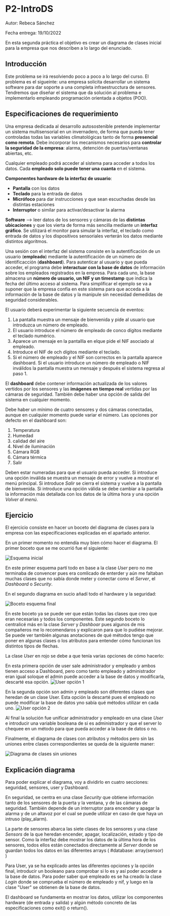 # P2-IntroDS
Autor: Rebeca Sánchez

Fecha entrega: 19/10/2022

En esta segunda práctica el objetivo es crear un diagrama de clases inicial para la empresa que nos describen a lo largo del enunciado.

## Introducción
Este problema se irá resolviendo poco a poco a lo largo del curso. 
El problema es el sigueinte: una empresa solicita desarrollar un sistema software para dar soporte a una completa infraestrucctura de sensores. Tendremos que diseñar el sistema que da solución al problema e implementarlo empleando programación orientada a objetos (POO).

## Especificaciones de requerimiento
Una empresa dedicada al desarrollo autosostenible pretende implementar un sistema multisensorial en un invernadero, de forma que pueda tener controladas todas las variables climatológicas tanto de forma **presencial como remota**. Debe incorporar los mecanismos necesarios para **controlar la seguridad de la empresa**: alarma, detención de puertas/ventanas abiertas, etc.

Cualquier empleado podrá acceder al sistema para acceder a todos los datos. Cada **empleado solo puede tener una cuanta** en el sistema.

**Componentes hardware de la interfaz de usuario**:
- **Pantalla** con los datos
- **Teclado** para la entrada de datos
- **Micrófoco** para dar instrucciones y que sean escuchadas desde las distintas estaciones
- **Interruptor** o similar para activar/desactivar la alarma

**Software** --> leer datos de los sensores y cámaras de las **distintas ubicaciones** y que los vierta de forma más sencilla mediante un **interfaz gráfico**.
Se utilizará el monitor para simular la interfaz, el teclado como entrada de datos y los dispositivos sensoriales verterán los datos mediante distintos algoritmos.

Una sesión con el interfaz del sistema consiste en la autentificación de un usuario (**empleado**) mediante la autentificación de un número de identificacción (**dashboard**). Para autenticar al usuario y que pueda acceder, el programa debe **interactuar con la base de datos** de información sobre los empleados registrados en la empresa. Para cada uno, la base almacena un **número de usuario, un  NIF y un timestamp** que indica la fecha del último acceso al sistema. Para simplificar el ejemplo se va a suponer que la empresa confía en este sistema para que acceda a la información de la base de datos y la manipule sin necesidad demedidas de seguridad considerables.

El usuario deberá experimentar la siguiente secuencia de eventos:
1. La pantalla muestra un mensaje de bienvenida y pide al usuario que introduzca un número de empleado.
2. El usuario introduce el número de empleado de conco dígitos mediante el teclado numérico.
3. Aparece un mensaje en la pantallla en elque pide el NIF asociado al empleado.
4. Introduce el NIF de och dígitos mediante el teclado.
5. Si el número de empleado y el NIF son correctos en la pantalla aparece dashboard. Si el usuario introduce un número de empleado o NIF inválidos la pantalla muestra un mensaje y después el sistema regresa al paso 1.

El **dashboard** debe contener información actualizada de los valores vertidos por los sensores y las **imágenes en tiempo real** vertidas por las cámaras de seguridad. También debe haber una opción de salida del sistema en cualquier momento.

Debe haber un mínimo de cuatro sensores y dos cámaras conectadas, aunque en cualquier momento puede variar el número. Las opciones por defecto en el dashboard son:
1. Temperatura
2. Humedad
3. calidad del aire
4. Nivel de iluminación
5. Cámara RGB
6. Cámara térmica
7. Salir

Deben estar numeradas para que el usuario pueda acceder. Si introduce una opción inválida se muestra un mensaje de error y vuelve a mostrar el menú principal. Si introduce *Salir* se cierra el sistema y vuelve a la pantalla de bienvenida. Si introduce una opción válida se debe cambiar a la pantalla la información más detallada con los datos de la última hora y una opción *Volver al menú*. 


## Ejercicio
El ejercicio consiste en hacer un boceto del diagrama de clases para la empresa con las especificaciones explicadas en el apartado anterior. 

En un primer momento no entendía muy bien cómo hacer el diagrama. El primer boceto que se me ocurrió fue el siguiente:

![Esquema inicial](https://github.com/rsanchez2021/Image/blob/main/esquema_inicial.jpeg "primer esquema")

En este primer esquema partí todo en base a la clase *User* pero no me terminaba de convencer pues era comlicado de enterder y aún me faltaban muchas clases que no sabía donde meter y conectar como el *Server*, el *Dashboard* o *Security*.

En el segundo diagrama en sucio añadí todo el hardware y la seguridad:

![Boceto esquema final](https://github.com/rsanchez2021/Image/blob/main/esquema_final.jpeg "Boceto esquema final")

En este boceto ya se puede ver que están todas las clases que creo que eran necesarias y todos los componentes. Este segundo boceto lo centralicé más en la clase *Server* y *Dashboar* pues algunos de mis compañeros me lo recomendaros y explicaron para que lo pudiése mejorar. Se puede ver también algunas anotaciones de qué métodos tengo que poner en algunas clases o los atributos para entender cómo funcionan los distintos tipos de flechas.

La clase *User* en rojo se debe a que tenía varias opciones de cómo hacerlo:

En esta primera opción de user sale administrador y empleado y ambos tienen acceso a Dashboard, pero como tanto empleado y administrador eran igual soloque el admin puede acceder a la base de datos y modificarla, descarté esa opción.
![User opción 1](https://github.com/rsanchez2021/Image/blob/main/user_inicial.jpeg "Primera opción User")

En la segunda opción son admin y empleado son diferentes clases que heredan de un clase User. Esta opción la descarté pues el empleado no puede modificar la base de datos yno sabía qué métodos utilizar en cada uno.
![User opción 2](https://github.com/rsanchez2021/Image/blob/main/otro_user.jpeg?raw=true "Segunda opción user")

Al final la solución fue unificar administrador y empleado en una clase *User* e introducir una variable booleana de si es administrador y que el server lo chequee en un método para que pueda acceder a la base de datos o no. 

Finalmente, el diagrama de clases con atributos y métodos pero sin las uniones entre clases correspondientes se queda de la siguiente maner: 

![Diagrama de clases sin uniones](https://github.com/rsanchez2021/Image/blob/main/diagrama_clase.PNG "Diagrama sin uniones finales")

## Explicación diagrama

Para poder explicar el diagrama, voy a dividirlo en cuatro secciones: seguridad, sensores, user y Dashboard.

En seguridad, se centra en una clase *Security* que obtiene información tanto de los sensores de la puerta y la ventana, y de las cámaras de seguridad. También depende de un interruptor para encender y apagar la alarma y de un altavoz por el cual se puede utilizar en caso de que haya un intruso (play_alarm).

La parte de sensores abarca las siete clases de los sensores y una clase *Sensors* de la que heredan encender, apagar, localización, estado y tipo de sensor. Como la interfaz debe mostrar los datos de la última hora de los sensores, todos ellos están conectados directamente al *Server* donde se guardan todos los datos en las diferentes arrays ( #database: array(sensor) )

Para User, ya se ha explicado antes las diferentes opciones y la opción final, introducir un booleano para comprobar si lo es y así poder acceder a la base de datos. Para poder saber qué empleado es se ha creado la clase *Login* donde se comprueba el número de empleado y nif, y luego en la clase "User" se obtienen de la base de datos. 

El dashboard se fundamenta en mostrar los datos, utilizar los componentes hardware (de entrada y salida) y algún método concreto de las especificaciones como exit() o return().
